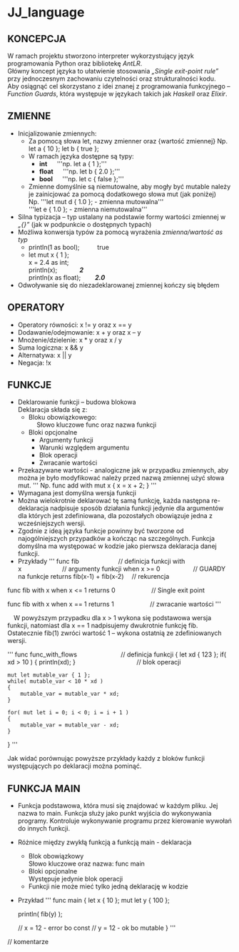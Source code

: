 # JJ_language





## KONCEPCJA
W ramach projektu stworzono interpreter wykorzystujący język programowania Python oraz bibliotekę *AntLR*.\
Główny koncept języka to ułatwienie stosowania *„Single exit-point rule”* przy jednoczesnym zachowaniu czytelności oraz strukturalności kodu.\
Aby osiągnąć cel skorzystano z idei znanej z programowania funkcyjnego – *Function Guards*, która występuje w językach takich jak *Haskell* oraz *Elixir*.

## ZMIENNE
- Inicjalizowanie zmiennych:
    - Za pomocą słowa let, nazwy zmienner oraz {wartość zmiennej}
        Np.  	let a { 10 };
        let b { true };
    - W ramach języka dostępne są typy:
        - **int** &emsp; '''np. let a { 1 };'''
        - **float**	&emsp; '''np. let b { 2.0 };'''
        - **bool** &emsp; '''np. let c { false };'''
    - Zmienne domyślnie są niemutowalne, aby mogły być mutable należy je zainicjować za pomocą dodatkowego słowa mut (jak poniżej)\
    Np.	'''let mut d { 1.0 };	- zmienna mutowalna'''\
    '''let e { 1.0 };		- zmienna niemutowalna'''
- Silna typizacja – typ ustalany na podstawie formy wartości zmiennej w *„{}”* (jak w podpunkcie o dostępnych typach)
- Możliwa konwersja typów za pomocą wyrażenia *zmienna/wartość as typ*
    - println(1 as bool); &emsp; &emsp; true
    - let mut x { 1 }; </br > 
        x = 2.4 as int;\
        println(x); &emsp;&emsp;&emsp; ***2***\
        println(x as float);&emsp;&emsp; ***2.0***
- Odwoływanie się do niezadeklarowanej zmiennej kończy się błędem
## OPERATORY
-	Operatory równości: x != y oraz  x == y
-	Dodawanie/odejmowanie: x + y oraz x – y
-	Mnożenie/dzielenie: x * y oraz x / y
-	Suma logiczna: x && y
-	Alternatywa: x || y
-	Negacja: !x
## FUNKCJE
-	Deklarowanie funkcji – budowa blokowa\
    Deklaracja składa się z:
    -	Bloku obowiązkowego:\
    &emsp; Słowo kluczowe func oraz nazwa funkcji
    -	Bloki opcjonalne
        - Argumenty funkcji 
        - Warunki względem argumentu
        - Blok operacji
        - Zwracanie wartości
-	Przekazywane wartości - analogiczne jak w przypadku zmiennych, aby można je było modyfikować należy przed nazwą zmiennej użyć słowa mut.
'''
Np.
func add
with mut x
{
    	    x = x + 2; 
}
'''
-	Wymagana jest domyślna wersja funkcji
-	Można wielokrotnie deklarować tę samą funkcję, każda następna re-deklaracja nadpisuje sposób działania funkcji jedynie dla argumentów dla których jest zdefiniowana, dla pozostałych obowiązuje jedna z wcześniejszych wersji.
-	Zgodnie z ideą języka funkcje powinny być tworzone od najogólniejszych przypadków a kończąc na szczególnych. Funkcja domyślna ma występować w kodzie jako pierwsza deklaracja danej funkcji.
-	Przykłady
'''
func fib &emsp;&emsp;&emsp;&emsp;&emsp;&emsp;// definicja funkcji
with x&emsp;&emsp;&emsp;&emsp;&emsp;&ensp;&emsp;// argumenty funkcji
when x >= 0&emsp;&emsp;&emsp;&emsp;&emsp;&nbsp;// GUARDY na funkcje
returns fib(x-1) + fib(x-2)&emsp;&nbsp;// rekurencja 

func fib
with x
when x <= 1 
returns 0&emsp;&emsp;&emsp;&emsp;&emsp;&ensp;&nbsp;// Single exit point

func fib
with x
when x == 1
returns 1&emsp;&emsp;&emsp;&emsp;&emsp;&ensp;&nbsp;// zwracanie wartości
'''

&emsp;W powyższym przypadku dla x > 1 wykona się podstawowa wersja funkcji, natomiast dla 
x == 1 nadpisujemy dwukrotnie funkcję fib. Ostatecznie fib(1) zwróci wartość 1 – wykona ostatnią ze zdefiniowanych wersji.

'''
func func_with_flows&emsp;&emsp;&emsp;&emsp;&emsp;&emsp;&emsp;// definicja funkcji
{ 
    let xd { 123 }; 
    if( xd > 10 )
    {
        println(xd); 
    }&emsp;&emsp;&emsp;&emsp;&emsp;&emsp;&emsp;&emsp;&emsp;&ensp;&nbsp;// blok operacji

    mut let mutable_var { 1 }; 
    while( mutable_var < 10 * xd ) 
    {
        mutable_var = mutable_var * xd;
    }

    for( mut let i = 0; i < 0; i = i + 1 )
    {
        mutable_var = mutable_var - xd;
    }
}
'''

Jak widać porównując powyższe przykłady każdy z bloków funkcji występujących po deklaracji można pominąć.

## FUNKCJA MAIN
-	Funkcja podstawowa, która musi się znajdować w każdym pliku. Jej nazwa to main. Funkcja służy jako punkt wyjścia do wykonywania programy. Kontroluje wykonywanie programu przez kierowanie wywołań do innych funkcji.
-	Różnice między zwykłą funkcją a funkcją main - deklaracja
    -	Blok obowiązkowy \
        Słowo kluczowe oraz nazwa: func main
    -	Bloki opcjonalne \
        Występuje jedynie blok operacji
    -	Funkcji nie może mieć tylko jedną deklarację w kodzie
-	Przykład
'''
func main 
{
    let x { 10 }; 
    mut let y { 100 }; 

    println( fib(y) );

    // x = 12 - error bo const
    // y = 12 - ok bo mutable
} 
'''	









// komentarze



